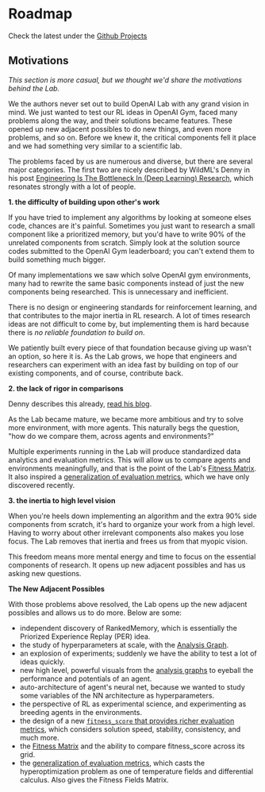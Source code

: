 # <a name="roadmap"></a>Roadmap

Check the latest under the [Github Projects](https://github.com/kengz/openai_lab/projects)


## <a name="motivations"></a>Motivations

*This section is more casual, but we thought we'd share the motivations behind the Lab.*

We the authors never set out to build OpenAI Lab with any grand vision in mind. We just wanted to test our RL ideas in OpenAI Gym, faced many problems along the way, and their solutions became features. These opened up new adjacent possibles to do new things, and even more problems, and so on. Before we knew it, the critical components fell it place and we had something very similar to a scientific lab.

The problems faced by us are numerous and diverse, but there are several major categories. The first two are nicely described by WildML's Denny in his post [Engineering Is The Bottleneck In (Deep Learning) Research](http://blog.dennybritz.com/2017/01/17/engineering-is-the-bottleneck-in-deep-learning-research/), which resonates strongly with a lot of people.

**1. the difficulty of building upon other's work**

If you have tried to implement any algorithms by looking at someone elses code, chances are it's painful. Sometimes you just want to research a small component like a prioritized memory, but you'd have to write 90% of the unrelated components from scratch. Simply look at the solution source codes submitted to the OpenAI Gym leaderboard; you can't extend them to build something much bigger.

Of many implementations we saw which solve OpenAI gym environments, many had to rewrite the same basic components instead of just the new components being researched. This is unnecessary and inefficient.

There is no design or engineering standards for reinforcement learning, and that contributes to the major inertia in RL research. A lot of times research ideas are not difficult to come by, but implementing them is hard because there is *no reliable foundation to build on*.

We patiently built every piece of that foundation because giving up wasn't an option, so here it is. As the Lab grows, we hope that engineers and researchers can experiment with an idea fast by building on top of our existing components, and of course, contribute back.

**2. the lack of rigor in comparisons**

Denny describes this already, [read his blog](http://blog.dennybritz.com/2017/01/17/engineering-is-the-bottleneck-in-deep-learning-research/).

As the Lab became mature, we became more ambitious and try to solve more environment, with more agents. This naturally begs the question, "how do we compare them, across agents and environments?"

Multiple experiments running in the Lab will produce standardized data analytics and evaluation metrics. This will allow us to compare agents and environments meaningfully, and that is the point of the Lab's [Fitness Matrix](#fitness-matrix). It also inspired a [generalization of evaluation metrics](#metrics), which we have only discovered recently.

**3. the inertia to high level vision**

When you're heels down implementing an algorithm and the extra 90% side components from scratch, it's hard to organize your work from a high level. Having to worry about other irrelevant components also makes you lose focus. The Lab removes that inertia and frees us from that myopic vision.

This freedom means more mental energy and time to focus on the essential components of research. It opens up new adjacent possibles and has us asking new questions.


**The New Adjacent Possibles**

With those problems above resolved, the Lab opens up the new adjacent possibles and allows us to do more. Below are some:

- independent discovery of RankedMemory, which is essentially the Priorized Experience Replay (PER) idea.
- the study of hyperparameters at scale, with the [Analysis Graph](#analysis).
- an explosion of experiments; suddenly we have the ability to test a lot of ideas quickly.
- new high level, powerful visuals from the [analysis graphs](#analysis) to eyeball the performance and potentials of an agent.
- auto-architecture of agent's neural net, because we wanted to study some variables of the NN architecture as hyperparameters.
- the perspective of RL as experimental science, and experimenting as breeding agents in the environments.
- the design of a new [`fitness_score` that provides richer evaluation metrics](#fitness), which considers solution speed, stability, consistency, and much more.
- the [Fitness Matrix](#fitness-matrix) and the ability to compare fitness_score across its grid.
- the [generalization of evaluation metrics](#generalization), which casts the hyperoptimization problem as one of temperature fields and differential calculus. Also gives the Fitness Fields Matrix.
